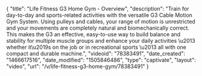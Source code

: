 {
    "title": "Life Fitness G3 Home Gym - Overview",
    "description": "Train for day-to-day and sports-related activities with the versatile G3 Cable Motion Gym System. Using pulleys and cables, your range of motion is unrestricted and your movements are completely natural and biomechanically correct. This makes the G3 an effective, easy-to-use way to build balance and stability for multiple muscle groups and enhance your daily activities \u2013 whether it\u2019s on the job or in recreational sports \u2013 all with one compact and durable machine.",
    "videoid": "78383491",
    "date_created": "1466617516",
    "date_modified": "1505846486",
    "type": "captivate",
    "layout": "video",
    "url": "\/v\/life-fitness-g3-home-gym\/78383491"
}